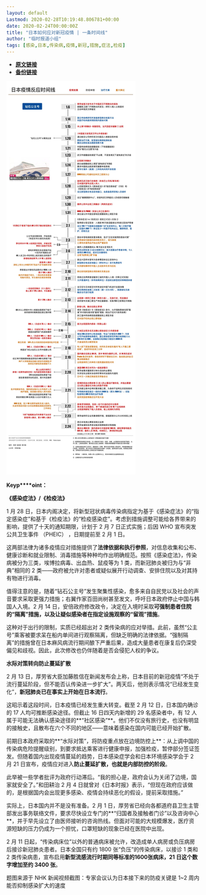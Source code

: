 ```yaml
---
layout: default
Lastmod: 2020-02-28T10:19:48.806781+00:00
date: 2020-02-24T00:00:00Z
title: "日本如何应对新冠疫情 | 一条时间线"
author: "临时报道小组"
tags: [感染,日本,传染病,疫情,新冠,措施,症法,检疫]
---
```


* [**原文链接**](https://mp.weixin.qq.com/s/_L2Q1oLw2E8JSG92mcBe_g)
* [**备份链接**](http://archive.ph/mz302)


![](/images/post/e1ccdd08c9c766e04ff8742b18f6a47b.jpg)

**Keyp****oint：**

  

**《感染症法》/《检疫法》**

  

1 月 28 日，日本内阁决定，将新型冠状病毒传染病指定为基于《感染症法》的“指定感染症”和基于《检疫法》的“检疫感染症”。考虑到措施调整可能给各界带来的影响，提供了十天的通知期限，计划于 2 月 7 日正式实施；后因 WHO 宣布突发公共卫生事件 （PHEIC） ，日期提前至 2 月 1 日。

  

这两部法律为诸多疫情应对措施提供了**法律依据和执行参照**，对信息收集和公布、健康诊断和就业限制、消毒措施等种种均作出明确规范。按照《感染症法》，传染病被分为三类，埃博拉病毒、出血热、鼠疫等为 1 类，而新冠肺炎被归为与“非典”相同的 2 类——政府被允许对患者或疑似展开行动调查、安排住院以及对其持有物进行消毒。

  

值得注意的是，随着“钻石公主号”发生聚集性感染，愈多来自自民党以及社会的声音要求采取更强力措施；右翼作家百田尚树甚至发文，呼吁日本政府停止中国与韩国人入境。2 月 14 日，安倍政府修改政令，决定在入境时采取**可强制患者住院的“隔离”措施，以及让疑似感染者在指定设施观察的“留观”措施**。

  

这种对于出行的限制，实质已经超出对 2 类传染病的应对举措。此前，虽然“公主号”乘客被要求呆在船内单间进行观察隔离，但缺乏明确的法律依据。“强制隔离”的措施曾在日本麻风病流行期间酿下严重后果，造成大量患者在康复后仍深受偏见和歧视。因此，此次修改也仍伴随着是否会侵犯人权的争议。

  

**水际对策转向防止蔓延扩散**

  

  

2 月 13 日，厚劳省大臣加藤胜信在新闻发布会上称，日本目前的新冠疫情“不处于流行蔓延阶段，但不能否认传染进一步扩大”。两天后，他则表示情况“已经发生变化”，**新冠肺炎已在事实上开始在日本流行**。

  

这昭示着这段时间，日本疫情已经发生重大转变。截至 2 月 12 日，日本国内确诊的 17 人均可推断感染途径。但截止 16 日四天内新增的 29 名感染者中，有 12 人属于可能无法确认感染途径的**“社区感染”**。他们不仅没有旅行史，也没有明显的接触史，且散布在六个不同的地区——意味着感染在国内可能已经开始扩散。

  

前期日本政府采取的**“水际对策”，将防疫重点放在边境防控上**：从上调中国的传染病危险提醒级别，到要求抵达乘客进行健康申报，加强检疫，暂停部分签证签发。但随着国内出现疫情蔓延的趋势，日本感染症学会和日本环境感染学会于 2 月 21 日宣布，疫情应对进入**防止蔓延扩散，也就是内部防控的阶段**。

  

此举被一些学者批评为政府行动滞后。“我的担心是，政府会认为关闭了边境，国家就安全了。”和田耕治 2 月 4 日就曾对《日本时报》表示，“但现在政府应该做的，是根据国内会出现更多感染、疫情会持续恶化的假设，提前采取措施。”

  

实际上，日本国内并不是没有准备。2 月 1 日，厚劳省已经向各都道府县卫生主管部发出事务联络文件，要求尽快设立专门的**“归国者及接触者门诊”以及咨询中心**，并于早先设立了由医师接听的咨询热线。但面对可能的大规模爆发，医疗资源短缺的压力仍成为一个担忧，口罩短缺的现象已经在医院中出现。

  

2 月 11 日起，“传染病床位”以外的普通病床被允许，改造成单人病房或负压病房后接诊新冠肺炎患者。日本全国只有约 1800 张“负压”的传染病床，以接诊 1 类和 2 类传染病患，宣布启用**新型流感流行时期同等标准的1600张病床，21 日这个数字增加至约 3400 张**。

  

  

题图来源于 NHK 新闻视频截图：专家会议认为日本接下来的防疫关键是 1~2 周内能否抑制感染扩大的速度

